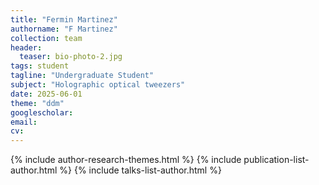 ```yaml
---
title: "Fermin Martinez"
authorname: "F Martinez"
collection: team
header:
  teaser: bio-photo-2.jpg
tags: student
tagline: "Undergraduate Student"
subject: "Holographic optical tweezers"
date: 2025-06-01
theme: "ddm"
googlescholar: 
email: 
cv: 
---
```


<p align= "justify">

{% include author-research-themes.html %}
{% include publication-list-author.html %}
{% include talks-list-author.html %}